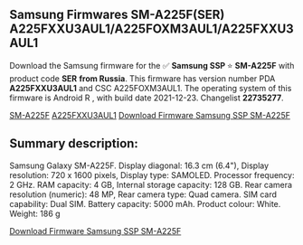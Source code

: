 <h2>Samsung Firmwares SM-A225F(SER) A225FXXU3AUL1/A225FOXM3AUL1/A225FXXU3AUL1</h2>
Download the Samsung firmware for the ✅ <strong>Samsung SSP </strong> ⭐ <strong>SM-A225F</strong> with product code <strong>SER</strong> <strong> from Russia</strong>. This firmware has version number PDA <strong>A225FXXU3AUL1</strong> and CSC A225FOXM3AUL1. The operating system of this firmware is Android R , with build date 2021-12-23. Changelist <strong>22735277</strong>.

[SM-A225F](https://samfirm.shop/samsung/model/SM-A225F)
[A225FXXU3AUL1](https://samfirm.shop/samsung/pda/A225FXXU3AUL1)
[Download Firmware Samsung SSP SM-A225F](https://samfirm.shop/samsung/firmware/484900)
<h2>Summary description:</h2>
<p>Samsung Galaxy SM-A225F. Display diagonal: 16.3 cm (6.4"), Display resolution: 720 x 1600 pixels, Display type: SAMOLED. Processor frequency: 2 GHz. RAM capacity: 4 GB, Internal storage capacity: 128 GB. Rear camera resolution (numeric): 48 MP, Rear camera type: Quad camera. SIM card capability: Dual SIM. Battery capacity: 5000 mAh. Product colour: White. Weight: 186 g</p>


[Download Firmware Samsung SSP SM-A225F](https://samfirm.shop/samsung/firmware/484900)
